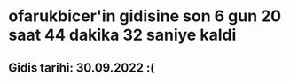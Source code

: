 # ofarukbicer'in gidisine son 6 gun 20 saat 44 dakika 32 saniye kaldi

## Gidis tarihi: 30.09.2022 :(